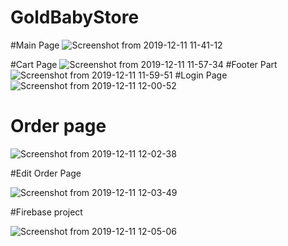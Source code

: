 # GoldBabyStore
#Main Page
![Screenshot from 2019-12-11 11-41-12](https://user-images.githubusercontent.com/49805354/70595178-e4152e00-1c0c-11ea-8333-88494931f481.png)

#Cart Page
![Screenshot from 2019-12-11 11-57-34](https://user-images.githubusercontent.com/49805354/70595437-93520500-1c0d-11ea-8e00-10d9218468cd.png)
#Footer Part
![Screenshot from 2019-12-11 11-59-51](https://user-images.githubusercontent.com/49805354/70595529-cb594800-1c0d-11ea-81ea-3514932bef00.png)
#Login Page
![Screenshot from 2019-12-11 12-00-52](https://user-images.githubusercontent.com/49805354/70595594-f774c900-1c0d-11ea-9bf0-e1d1100b69c6.png)
# Order page

![Screenshot from 2019-12-11 12-02-38](https://user-images.githubusercontent.com/49805354/70595692-2e4adf00-1c0e-11ea-81da-565e62a695ea.png)

#Edit Order Page

![Screenshot from 2019-12-11 12-03-49](https://user-images.githubusercontent.com/49805354/70595752-55091580-1c0e-11ea-8b16-35bc3fd54132.png)


#Firebase project


![Screenshot from 2019-12-11 12-05-06](https://user-images.githubusercontent.com/49805354/70595828-82ee5a00-1c0e-11ea-91f4-e7d0d82ed047.png)


